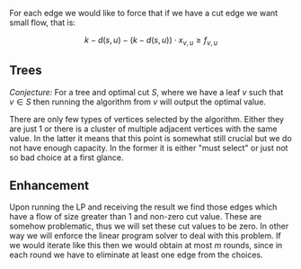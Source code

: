 For each edge we would like to force that if we have a cut edge we want small flow, that is:

$$
k - d(s,u) - (k - d(s,u)) \cdot x_{v,u} \geq f_{v,u}
$$


## Trees

*Conjecture:* For a tree and optimal cut $S$, where we have a leaf $v$ such that $v \in S$ then running the algorithm from $v$ will output the optimal value.

There are only few types of vertices selected by the algorithm. Either they are just 1 or there is a cluster of multiple adjacent vertices with the same value. In the latter it means that this point is somewhat still crucial but we do not have enough capacity. In the former it is either "must select" or just not so bad choice at a first glance.


## Enhancement

Upon running the LP and receiving the result we find those edges which have a flow of size greater than 1 and non-zero cut value. These are somehow problematic, thus we will set these cut values to be zero. In other way we will enforce the linear program solver to deal with this problem. If we would iterate like this then we would obtain at most $m$ rounds, since in each round we have to eliminate at least one edge from the choices.
